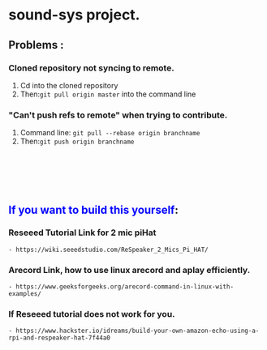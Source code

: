 # sound-sys project.

## Problems :
  ### Cloned repository not syncing to remote.
  1. Cd into the cloned repository
  2. Then:```git pull origin master``` into the command line
  ### "Can't push refs to remote" when trying to contribute.
  1. Command line: `git pull --rebase origin branchname`
  2. Then:`git push origin branchname`
<br /><br /><br /><br /><br /><br />    
## <span style="color:blue">If you want to build this yourself</span>:
  ### Reseeed Tutorial Link for 2 mic piHat
    - https://wiki.seeedstudio.com/ReSpeaker_2_Mics_Pi_HAT/
  ### Arecord Link, how to use linux arecord and aplay efficiently.
    - https://www.geeksforgeeks.org/arecord-command-in-linux-with-examples/
  ### If Reseeed tutorial does not work for you.
    - https://www.hackster.io/idreams/build-your-own-amazon-echo-using-a-rpi-and-respeaker-hat-7f44a0

